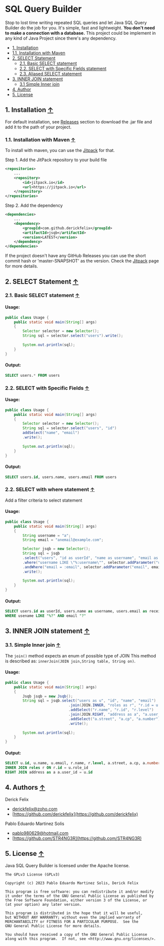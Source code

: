 SQL Query Builder
=================

Stop to lost time writing repeated SQL queries and let Java SQL Query Builder do the job for you. It's simple, fast and lightweight. **You don't need to make a connection with a database.** 
This project could be implement in any kind of Java Project since there's any dependency.

<a name="index_block"></a>

* [1. Installation](#block1)
* [1.1. Installation with Maven](#block1.1)
* [2. SELECT Statement](#block2)     
    * [2.1. Basic SELECT statement](#block2.1) 
    * [2.2. SELECT with Specific Fields statement](#block2.2)
    * [2.3. Aliased SELECT statement](#block2.3)
* [3. INNER JOIN statement](#block3)
    * [3.1 Simple Inner join](#block3.1)
* [4. Author](#block4)
* [5. License](#block5)

<a name="block1"></a>
## 1. Installation [↑](#index_block)
For default installation, see [Releases](https://github.com/derickfelix/jsqb/releases) section to download the .jar file and add it to the path of your project.
<a name="block1.1"></a>
### 1.1. Installation with Maven [↑](#index_block)
To install with maven, you can use the [Jitpack](https://jitpack.io/) for that.

Step 1. Add the JitPack repository to your build file
```xml
<repositories>
    ...
    <repository>
        <id>jitpack.io</id>
        <url>https://jitpack.io</url>
    </repository>
</repositories>
```
Step 2. Add the dependency
```xml
<dependencies>
    ...
    <dependency>
        <groupId>com.github.derickfelix</groupId>
        <artifactId>jsqb</artifactId>
        <version>LATEST</version>
    </dependency>
</dependencies>
```
If the project doesn't have any GitHub Releases you can use the short commit hash or 'master-SNAPSHOT' as the version. Check the [Jitpack](https://jitpack.io/) page for more details. 



<a name="block2"></a>
## 2. SELECT Statement [↑](#index_block)

<a name="block2.1"></a>
### 2.1. Basic SELECT statement [↑](#index_block) 
#### Usage:
```java
public class Usage {
    public static void main(String[] args)
    {
        Selector selector = new Selector();
        String sql = selector.select("users").write();
    
        System.out.println(sql);
    }
}
```
#### Output:
```sql
SELECT users.* FROM users
```

<a name="block2.2"></a>
### 2.2. SELECT with Specific Fields [↑](#index_block) 
#### Usage:
```java
public class Usage {
    public static void main(String[] args)
    {
        Selector selector = new Selector();
        String sql = selector.select("users", "id")
        addSelect("name", "email")
        .write();
    
        System.out.println(sql);
    }
}
```
#### Output:
```sql
SELECT users.id, users.name, users.email FROM users
```

<a name="block2.3"></a>
### 2.2. SELECT with where statement [↑](#index_block) 
Add a filter criteria to select statement

#### Usage:
```java
public class Usage {
    public static void main(String[] args)
    {
        String username = "a";
        String email = "anemail@example.com";

        Selector jsqb = new Selector();
        String sql = jsqb
        .select("users", "id as userId", "name as username", "email as receiver")
        .where("username LIKE \"%:username\"", selector.addParameter("username", username))
        .andWhere("email = :email", selector.addParameter("email", email, true))
        .write();
    
        System.out.println(sql);
    }
}
```
#### Output:
```sql
SELECT users.id as userId, users.name as username, users.email as receiver FROM users
WHERE usename LIKE "%?" AND email "?"
```

<a name="block3"></a>
## 3. INNER JOIN statement [↑](#index_block)

<a name="block3.1"></a>
### 3.1. Simple Inner join [↑](#index_block)
The `join()` method expects an enum of possible type of JOIN
This method is described as:
`innerJoin(JOIN join,String table, String on)`.

#### Usage:
```java
public class Usage {
    public static void main(String[] args)
    {
        Jsqb jsqb = new Jsqb();
        String sql = jsqb.select("users as u", "id", "name", "email")
                             .join(JOIN.INNER, "roles as r", "r.id = u.role_id")
                             .addSelect("r.name", "r.id", "r.level")
                             .join(JOIN.RIGHT, "address as a", "a.user_id = u.id")
                             .addSelect("a.street", "a.cp", "a.number")
                             .write();
    
        System.out.println(sql);
    }
}
```
#### Output:
```sql
SELECT u.id, u.name, u.email, r.name, r.level, a.street, a.cp, a.number FROM users 
INNER JOIN roles r ON r.id = u.role_id
RIGHT JOIN address as a a.user_id = u.id
```

<a name="block4"></a>
## 4. Authors [↑](#index_block)
Derick Felix


 - <derickfelix@zoho.com>
 - [https://github.com/derickfelix](https://github.com/derickfelix)

Pablo Eduardo Martinez Solis


 - <pablo980629@hotmail.com>
 - [https://github.com/STR4NG3R](https://github.com/STR4NG3R)


<a name="block5"></a>
## 5. License [↑](#index_block)
Java SQL Query Builder is licensed under the Apache license.

```
The GPLv3 License (GPLv3)

Copyright (c) 2023 Pablo Eduardo Martinez Solis, Derick Felix

This program is free software: you can redistribute it and/or modify
it under the terms of the GNU General Public License as published by
the Free Software Foundation, either version 3 of the License, or
(at your option) any later version.

This program is distributed in the hope that it will be useful,
but WITHOUT ANY WARRANTY; without even the implied warranty of
MERCHANTABILITY or FITNESS FOR A PARTICULAR PURPOSE.  See the
GNU General Public License for more details.

You should have received a copy of the GNU General Public License
along with this program.  If not, see <http://www.gnu.org/licenses/>.
```
